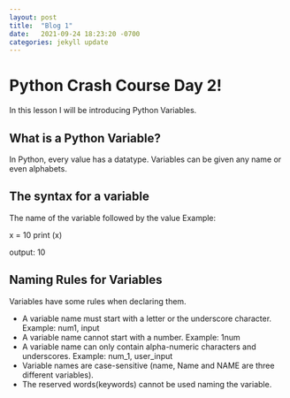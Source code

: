 ```yaml
---
layout: post
title:  "Blog 1"
date:   2021-09-24 18:23:20 -0700
categories: jekyll update
---
```

# Python Crash Course Day 2!
In this lesson I will be introducing Python Variables.

## What is a Python Variable?
In Python, every value has a datatype. Variables can be given any name or even alphabets.

## The syntax for a variable
The name of the variable followed by the value 
Example:

x = 10
print (x)

output: 10 

## Naming Rules for Variables
Variables have some rules when declaring them.

* A variable name must start with a letter or the underscore character.
Example: num1, input
* A variable name cannot start with a number.
Example: 1num 
* A variable name can only contain alpha-numeric characters and underscores.
Example: num_1, user_input
* Variable names are case-sensitive (name, Name and NAME are three different variables).
* The reserved words(keywords) cannot be used naming the variable.

